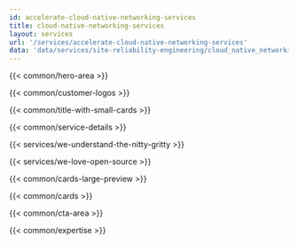 ```yaml
---
id: accelerate-cloud-native-networking-services
title: cloud-native-networking-services
layout: services
url: '/services/accelerate-cloud-native-networking-services'
data: 'data/services/site-reliability-engineering/cloud_native_networking_services.json'
---
```


<!-- Build Better Cloud Native Products Faster -->
{{< common/hero-area >}}
<!-- Trusted by leading companies -->
{{< common/customer-logos >}}

<!-- <p>AppsCode is the winner of '2023 Stratus Award for Cloud Computing - Kubernetes' category for leading the innovation and excellence in cloud native space.</p> -->

<!-- Why migrate from monolith to microservices? -->
{{< common/title-with-small-cards >}}
<!-- By your side in your Microservices adoption journey -->
{{< common/service-details >}}
<!-- We Understand the Nitty-Gritty! -->
{{< services/we-understand-the-nitty-gritty >}}
<!-- We Love Open Source -->
{{< services/we-love-open-source >}}

{{< common/cards-large-preview >}}
<!-- Why Choose AppsCode as your Microservices Adoption Partner? -->
{{< common/cards >}}

<!-- Ready to Build Better Cloud Native Products? -->
{{< common/cta-area >}}



<!-- Team with the Diverse Set of Technical Expertise -->
{{< common/expertise >}}

